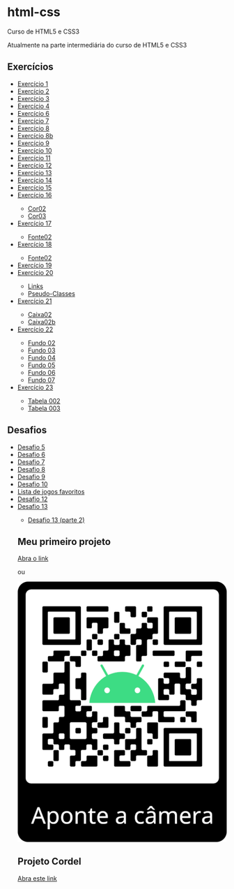 # html-css
 Curso de HTML5 e CSS3

Atualmente na parte intermediária do curso de HTML5 e CSS3

<h2>Exercícios</h2>
<ul>
    <li><a href="https://guisouza-dev.github.io/html-css/exercicios/ex001/index.html" target="_blank" rel="external">Exercício 1</a></li>
    <li><a href="https://guisouza-dev.github.io/html-css/exercicios/ex002/index.html" target="_blank" rel="external">Exercício 2</a></li>
    <li><a href="https://guisouza-dev.github.io/html-css/exercicios/ex003/index.html" target="_blank" rel="external">Exercício 3</a></li>
    <li><a href="https://guisouza-dev.github.io/html-css/exercicios/ex004/index.html" target="_blank" rel="external">Exercício 4</a></li>
    <li><a href="https://guisouza-dev.github.io/html-css/exercicios/ex006/index.html" target="_blank" rel="external">Exercício 6</a></li>
    <li><a href="https://guisouza-dev.github.io/html-css/exercicios/ex007/html5.html" target="_blank" rel="external">Exercício 7</a></li>
    <li><a href="https://guisouza-dev.github.io/html-css/exercicios/ex008/index.html" target="_blank" rel="external">Exercício 8</a></li>
    <li><a href="https://guisouza-dev.github.io/html-css/exercicios/ex008b/index.html" target="_blank" rel="external">Exercício 8b</a></li>
    <li><a href="https://guisouza-dev.github.io/html-css/exercicios/ex009/index.html" target="_blank" rel="external">Exercício 9</a></li>
    <li><a href="https://guisouza-dev.github.io/html-css/exercicios/ex010/index.html" target="_blank" rel="external">Exercício 10</a></li>
    <li><a href="https://guisouza-dev.github.io/html-css/exercicios/ex011/index.html" target="_blank" rel="external">Exercício 11</a></li>
    <li><a href="https://guisouza-dev.github.io/html-css/exercicios/ex012/index.html" target="_blank" rel="external">Exercício 12</a></li>
    <li><a href="https://guisouza-dev.github.io/html-css/exercicios/ex013/index.html" target="_blank" rel="external">Exercício 13</a></li>
    <li><a href="https://guisouza-dev.github.io/html-css/exercicios/ex014/index.html" target="_blank" rel="external">Exercício 14</a></li>
    <li><a href="https://guisouza-dev.github.io/html-css/exercicios/ex015/index.html" target="_blank" rel="external">Exercício 15</a></li>
    <li><a href="https://guisouza-dev.github.io/html-css/exercicios/ex016/cor01.html" target="_blank" rel="external">Exercício 16</a></li>
        <ul>
            <li><a href="https://guisouza-dev.github.io/html-css/exercicios/ex016/cor02.html" target="_blank" rel="external">Cor02</a></li>
            <li><a href="https://guisouza-dev.io/html-css/exercicios/ex016/cor03.html" target="_blank" rel="external">Cor03</a></li>
        </ul>
    <li><a href="https://guisouza-dev.github.io/html-css/exercicios/ex017/fonte01.html" target="_blank" rel="external">Exercício 17</a></li>
        <ul>
            <li><a href="https://guisouza-dev.github.io/html-css/exercicios/ex017/font02.html" target="_blank" rel="external">Fonte02</a></li>
        </ul>
    <li><a href="https://guisouza-dev.github.io/html-css/exercicios/ex018/font01.html" target="_blank" rel="external">Exercício 18</a></li>
        <ul>
            <li><a href="https://guisouza-dev.github.io/html-css/exercicios/ex018/font02.html" target="_blank" rel="external">Fonte02</a></li>
        </ul>
    <li><a href="https://guisouza-dev.github.io/html-css/exercicios/ex019/seletor01.html" target="_blank" rel="external">Exercício 19</a></li>
    <li><a href="https://guisouza-dev.github.io/html-css/exercicios/ex020/hover.html" target="_blank" rel="external">Exercício 20</a></li>
        <ul>
            <li><a href="https://guisouza-dev.github.io/html-css/exercicios/ex020/links.html" target="_blank" rel="external">Links</a></li>
            <li><a href="https://guisouza-dev.io/html-css/exercicios/ex020/pseudo-classe.html" target="_blank" rel="external">Pseudo-Classes</a></li>
        </ul>
    <li><a href="https://guisouza-dev.github.io/html-css/exercicios/ex021/caixa01.html" target="_blank" rel="external">Exercício 21</a></li>
        <ul>
            <li><a href="https://guisouza-dev.github.io/html-css/exercicios/ex21/caixa02.html" target="_blank" rel="external">Caixa02</a></li>
            <li><a href="https://guisouza-dev.io/html-css/exercicios/ex021/caixa02b.html" target="_blank" rel="external">Caixa02b</a></li>
        </ul>
    <li><a href="https://guisouza-dev.github.io/html-css/exercicios/ex022/fundo001.html" target="_blank" rel="external">Exercício 22</a></li>
        <ul>
            <li><a href="https://guisouza-dev.github.io/html-css/exercicios/ex022/fundo002.html" target="_blank" rel="external">Fundo 02</a></li>
            <li><a href="https://guisouza-dev.github.io/html-css/exercicios/ex022/fundo003.html" target="_blank" rel="external">Fundo 03</a></li>
            <li><a href="https://guisouza-dev.github.io/html-css/exercicios/ex022/fundo004.html" target="_blank" rel="external">Fundo 04</a></li>
            <li><a href="https://guisouza-dev.github.io/html-css/exercicios/ex022/fundo005.html" target="_blank" rel="external">Fundo 05</a></li>
            <li><a href="https://guisouza-dev.github.io/html-css/exercicios/ex022/fundo006.html" target="_blank" rel="external">Fundo 06</a></li>
            <li><a href="https://guisouza-dev.github.io/html-css/exercicios/ex022/fundo007.html" target="_blank" rel="external">Fundo 07</a></li>
        </ul>
    <li><a href="https://guisouza-dev.github.io/html-css/exercicios/ex023/tabela001.html" target="_blank" rel="external">Exercício 23</a></li>
        <ul>
            <li><a href="https://guisouza-dev.github.io/html-css/exercicios/ex023/tabela002.html" target="_blank" rel="external">Tabela 002</a></li>
            <li><a href="https://guisouza-dev.github.io/html-css/exercicios/ex023/tabela003.html" target="_blank" rel="external">Tabela 003</a></li>
        </ul>
</ul>

<h2>Desafios</h2>
<ul>
    <li><a href="https://guisouza-dev.github.io/html-css/desafios/d005/index.html" target="_blank" rel="external">Desafio 5</a></li>
    <li><a href="https://guisouza-dev.github.io/html-css/desafios/d006/index.html" target="_blank" rel="external">Desafio 6</a></li>
    <li><a href="https://guisouza-dev.github.io/html-css/desafios/d007/index.html" target="_blank" rel="external">Desafio 7</a></li>
    <li><a href="https://guisouza-dev.github.io/html-css/desafios/d008/index.html" target="_blank" rel="external">Desafio 8</a></li>
    <li><a href="https://guisouza-dev.github.io/html-css/desafios/d009/index.html" target="_blank" rel="external">Desafio 9</a></li>
    <li><a href="https://guisouza-dev.github.io/html-css/desafios/d010/android.html" target="_blank" rel="external">Desafio 10</a></li>
    <li><a href="https://guisouza-dev.github.io/html-css/desafios/lista-de-jogos-favoritos/index.html" target="_blank" rel="external">Lista de jogos favoritos</a></li>
    <li><a href="https://guisouza-dev.github.io/html-css/desafios/d012/index.html" target="_blank" rel="external">Desafio 12</a></li>
    <li><a href="https://guisouza-dev.github.io/html-css/desafios/d013/desafio13-001.html" target="_blank" rel="external">Desafio 13</a></li>
        <ul>
            <li><a href="https://guisouza-dev.github.io/html-css/desafios/d013/desafio13-002.html" target="_blank" rel="external">Desafio 13 (parte 2)</a></li>
        </ul>

<h2>Meu primeiro projeto</h2>
<a href="https://guisouza-dev.github.io/projeto-android/" target="_blank" rel="external">Abra o link</a>
<p>ou</p>
<img src="Projeto_Android.png" alt="QR Code">

<h2>Projeto Cordel</h2>
<a href="https://guisouza-dev.github.io/projeto-cordel/" target="_blank" rel="external">Abra este link</a>


